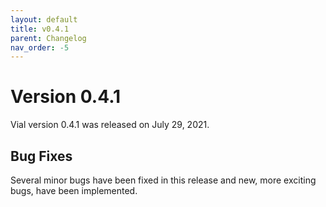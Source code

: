 ```yaml
---
layout: default
title: v0.4.1
parent: Changelog
nav_order: -5
---
```


# Version 0.4.1

Vial version 0.4.1 was released on July 29, 2021.

## Bug Fixes

Several minor bugs have been fixed in this release and new, more exciting bugs, have been implemented.
